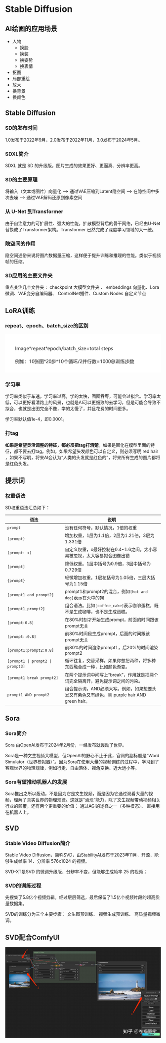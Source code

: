
# Stable Diffusion

##  AI绘画的应用场景

-  人物
   -  换脸
   -  换装
   -  换姿势
   -  换表情
-  抠图
-  局部重绘
-  放大
-  换背景
-  换颜色

##  Stable Diffusion

###  SD的发布时间

1.0发布于2022年9月，2.0发布于2022年11月，3.0发布于2024年5月。

### SDXL简介

SDXL 就是 SD 的升级版，图片生成的效果更好、更逼真、分辨率更高。

### SD的主要原理

将输入（文本或图片）向量化 ——>    通过VAE压缩到Latent隐空间 ——>  在隐空间中多次去噪 ——> 通过VAE解码还原到像素空间

###   从 U-Net 到Transformer 

由于自注意力的可扩展性、强大的性能，扩散模型背后的骨干网络，已经由U-Net替换成了Transformer架构。Transformer 已然完成了深度学习领域的大一统。

### 隐空间的作用

隐空间通俗来说将图片数据量压缩，这样便于提升训练和推理的性能。类似于视频帧的压缩。

###  SD应用的主要文件夹

重点关注几个文件夹： checkpoint 大模型文件夹 、 embeddings 向量化、Lora微调、VAE变分自编码器、 ControlNet插件、Custom Nodes 自定义节点



## LoRA训练

###   repeat、epoch、batch_size的区别

![repeat、epoch、batch_size](img/repeat%E3%80%81epoch%E3%80%81batch_size.png)



###  学习率 

学习率类似于车速。学习率过高，学的太快，囫囵吞枣，可能会过拟合。学习率太低，可以更好看清路上的风景，也就是AI可以更细致的去学习，但是可能会导致不拟合，也就是出图完全不像，学的太慢了，并且花费的时间更多。

学习率默认值1e-4，即0.0001。


###  打tag

**如果是希望灵活调整的特征，都必须把tag打清楚**。如果是固化在模型里面的特征，都不要去打tag。例如，如果希望头发颜色可以自定义，则必须写明 red hair ，如果不写明，将来AI会认为“人类的头发就是红色的”，将来所有生成的图片都将是红色头发。


##  提示词

###  权重语法


SD权重语法汇总如下：

语法	|	说明
---	|	---
`prompt`	|	没有任何符号，默认情况，1倍的权重
`(prompt)`	|	增加权重，1层为1.1倍，2层为1.21倍，3层为1.331倍
`(prompt: x)`	|	自定义权重，x最好控制在0.4~1.6之间。太小容易被忽视，太大容易拟合图像出错
`[prompt]` | 降低权重。1层中括号为0.9倍，3层中括号为0.729倍
`{prompt}` | 轻微增加权重。1层花括号为1.05倍，三层大括号为1.15倍
`[prompt1 and prompt2]`	|	prompt1和prompt2的混合，例如`[hot and dog]`表示在火中的狗
`[prompt1_prompt2]`	|	组合语法。比如`[coffee_cake]`表示咖啡蛋糕，既不是生成咖啡，也不是生成蛋糕。
`[prompt:0.8]`	|	在80%时刻才开始生成prompt，前面的时间跟该prompt无关
`[prompt::0.8]`	|	前80%时间段生成prompt，后面的时间跟该prompt无关
`[prompt1:prompt2:0.8]`	|	前80%的时间渲染prompt1，后20%的时间渲染prompt2
`[prompt1 \| prompt2 \| prompt3]`	|	循环往复，交替采样。如果你想把两种，将多种东西融合成一种，比如颜色渐变。
`[prompt1 break prompt2] `|在两个提示词中间写上“break”，作用就是把两个词完全隔离开，避免提示词之间的污染。
`prompt1 AND prompt2` | 组合提示词，AND必须大写。例如，如果想要头发又有紫色又有绿色，则 purple hair AND green hair。




##  Sora

### Sora简介

Sora 由OpenAI发布于2024年2月份，一经发布就轰动了世界。

Sora是一种文生视频大模型，但OpenAI的野心不止于此，官网的副标题是“Word Simulator（世界模拟器）”。因为Sora在使用大量的视频训练的过程中，学习到了客观世界的物理规律，例如行走、自由落体、视角变换、近大远小等。

###  Sora有望推动机器人的发展

Sora推出之所以轰动，不是因为它是文生视频，而是因为它通过观看大量的视频，理解了真实世界的物理规律。这就是“涌现”能力，除了文生视频带动视频相关行业的颠覆，还有两个更重要的价值： 通过AGI的途径之一（多种模态）、 直接用在机器人上。


## SVD

###  Stable Video Diffusion简介

Stable Video Diffusion，简称SVD，由StabilityAI发布于2023年11月，开源，能够生成帧率 14、分辨率 576x1024 的视频。

SVD-XT是SVD 的微调升级版，分辨率不变，但能够生成帧率 25 的视频；

###  SVD的训练过程

先搜集了5.8亿个视频剪辑。经过层层筛选，最后保留了1.5亿个视频片段的超高质量数据集。

SVD的训练分为三个主要步骤： 文生图预训练、 视频生成预训练、 高质量视频微调。

## SVD配合ComfyUI 

![ComfyUI-SVD](img/ComfyUI-SVD.png)


